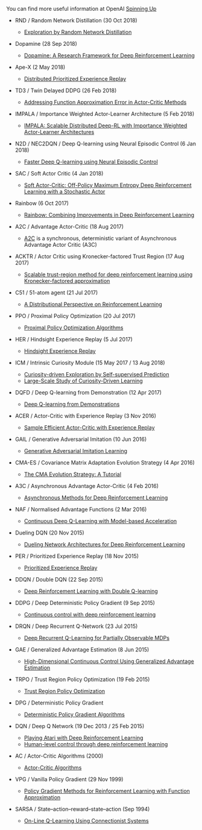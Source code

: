 You can find more useful information at OpenAI [Spinning Up](https://spinningup.openai.com/en/latest/spinningup/keypapers.html)

- RND / Random Network Distillation (30 Oct 2018)
    - [Exploration by Random Network Distillation](https://arxiv.org/pdf/1810.12894)

- Dopamine (28 Sep 2018)
    - [Dopamine: A Research Framework for Deep Reinforcement Learning](https://openreview.net/forum?id=ByG_3s09KX)

- Ape-X (2 May 2018)
    - [Distributed Prioritized Experience Replay](https://arxiv.org/pdf/1803.00933.pdf)

- TD3 / Twin Delayed DDPG (26 Feb 2018)
    - [Addressing Function Approximation Error in Actor-Critic Methods](https://arxiv.org/pdf/1802.09477)

- IMPALA / Importance Weighted Actor-Learner Architecture (5 Feb 2018)
    - [IMPALA: Scalable Distributed Deep-RL with Importance Weighted Actor-Learner Architectures](https://arxiv.org/pdf/1802.01561.pdf)

- N2D / NEC2DQN / Deep Q-learning using Neural Episodic Control (6 Jan 2018)
    - [Faster Deep Q-learning using Neural Episodic Control](https://arxiv.org/pdf/1801.01968)

- SAC / Soft Actor Critic (4 Jan 2018)
    - [Soft Actor-Critic: Off-Policy Maximum Entropy Deep Reinforcement Learning with a Stochastic Actor](https://arxiv.org/pdf/1801.01290)

- Rainbow (6 Oct 2017)
    - [Rainbow: Combining Improvements in Deep Reinforcement Learning](https://arxiv.org/pdf/1710.02298.pdf) 

- A2C / Advantage Actor-Critic (18 Aug 2017)
    - [A2C](https://blog.openai.com/baselines-acktr-a2c/) is a synchronous, deterministic variant of Asynchronous Advantage Actor Critic (A3C) 

- ACKTR / Actor Critic using Kronecker-factored Trust Region (17 Aug 2017)
    - [Scalable trust-region method for deep reinforcement
learning using Kronecker-factored approximation](https://arxiv.org/pdf/1708.05144.pdf)

- C51 / 51-atom agent (21 Jul 2017)
    - [A Distributional Perspective on Reinforcement Learning](https://arxiv.org/pdf/1707.06887.pdf)

- PPO / Proximal Policy Optimization (20 Jul 2017)
    - [Proximal Policy Optimization Algorithms](https://arxiv.org/pdf/1707.06347.pdf)

- HER / Hindsight Experience Replay (5 Jul 2017)
    - [Hindsight Experience Replay](https://arxiv.org/pdf/1707.01495.pdf)

- ICM / Intrinsic Curiosity Module (15 May 2017 / 13 Aug 2018)
    - [Curiosity-driven Exploration by Self-supervised Prediction](https://arxiv.org/pdf/1705.05363)
    - [Large-Scale Study of Curiosity-Driven Learning](https://arxiv.org/pdf/1808.04355)

- DQFD / Deep Q-learning from Demonstration (12 Apr 2017)
    - [Deep Q-learning from Demonstrations](https://arxiv.org/pdf/1704.03732.pdf)

- ACER / Actor-Critic with Experience Replay (3 Nov 2016)
    - [Sample Efficient Actor-Critic with Experience Replay](https://arxiv.org/pdf/1611.01224.pdf)

- GAIL / Generative Adversarial Imitation  (10 Jun 2016)
    - [Generative Adversarial Imitation Learning](https://arxiv.org/pdf/1606.03476.pdf)

- CMA-ES / Covariance Matrix Adaptation Evolution Strategy (4 Apr 2016)
    - [The CMA Evolution Strategy: A Tutorial](https://arxiv.org/abs/1604.00772)

- A3C / Asynchronous Advantage Actor-Critic (4 Feb 2016)
    - [Asynchronous Methods for Deep Reinforcement Learning](https://arxiv.org/pdf/1602.01783.pdf)

- NAF / Normalised Advantage Functions (2 Mar 2016)
    - [Continuous Deep Q-Learning with Model-based Acceleration](https://arxiv.org/pdf/1603.00748)

- Dueling DQN (20 Nov 2015)
    - [Dueling Network Architectures for Deep Reinforcement Learning](https://arxiv.org/pdf/1511.06581.pdf)

- PER / Prioritized Experience Replay (18 Nov 2015)
    - [Prioritized Experience Replay](https://arxiv.org/pdf/1511.05952)

- DDQN / Double DQN (22 Sep 2015)
    - [Deep Reinforcement Learning with Double Q-learning](https://arxiv.org/pdf/1509.06461.pdf)

- DDPG / Deep Deterministic Policy Gradient (9 Sep 2015)
    - [Continuous control with deep reinforcement learning](https://arxiv.org/pdf/1509.02971.pdf)

- DRQN / Deep Recurrent Q-Network (23 Jul 2015)
    - [Deep Recurrent Q-Learning for Partially Observable MDPs](https://arxiv.org/pdf/1507.06527.pdf)

- GAE / Generalized Advantage Estimation (8 Jun 2015)
    - [High-Dimensional Continuous Control Using Generalized Advantage Estimation](https://arxiv.org/pdf/1506.02438)

- TRPO / Trust Region Policy Optimization (19 Feb 2015)
    - [Trust Region Policy Optimization](https://arxiv.org/pdf/1502.05477.pdf)

- DPG / Deterministic Policy Gradient
    - [Deterministic Policy Gradient Algorithms](http://proceedings.mlr.press/v32/silver14.pdf)

- DQN / Deep Q Network (19 Dec 2013 / 25 Feb 2015)
    - [Playing Atari with Deep Reinforcement Learning](https://arxiv.org/pdf/1312.5602.pdf)
    - [Human-level control through deep reinforcement
learning](https://web.stanford.edu/class/psych209/Readings/MnihEtAlHassibis15NatureControlDeepRL.pdf) 

- AC / Actor-Critic Algorithms (2000)
    - [Actor-Critic Algorithms](https://papers.nips.cc/paper/1786-actor-critic-algorithms.pdf)

- VPG / Vanilla Policy Gradient (29 Nov 1999)
    - [Policy Gradient Methods for Reinforcement Learning with Function Approximation](https://papers.nips.cc/paper/1713-policy-gradient-methods-for-reinforcement-learning-with-function-approximation.pdf)

- SARSA / State–action–reward–state–action (Sep 1994)
    - [On-Line Q-Learning Using Connectionist Systems](http://citeseerx.ist.psu.edu/viewdoc/download?doi=10.1.1.17.2539&rep=rep1&type=pdf)
